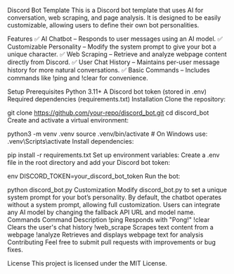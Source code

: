 Discord Bot Template
This is a Discord bot template that uses AI for conversation, web scraping, and page analysis. It is designed to be easily customizable, allowing users to define their own bot personalities.

Features
✅ AI Chatbot – Responds to user messages using an AI model.
✅ Customizable Personality – Modify the system prompt to give your bot a unique character.
✅ Web Scraping – Retrieve and analyze webpage content directly from Discord.
✅ User Chat History – Maintains per-user message history for more natural conversations.
✅ Basic Commands – Includes commands like !ping and !clear for convenience.

Setup
Prerequisites
Python 3.11+
A Discord bot token (stored in .env)
Required dependencies (requirements.txt)
Installation
Clone the repository:

git clone https://github.com/your-repo/discord_bot.git
cd discord_bot
Create and activate a virtual environment:

python3 -m venv .venv
source .venv/bin/activate  # On Windows use: .venv\Scripts\activate
Install dependencies:

pip install -r requirements.txt
Set up environment variables:
Create a .env file in the root directory and add your Discord bot token:

env
DISCORD_TOKEN=your_discord_bot_token
Run the bot:

python discord_bot.py
Customization
Modify discord_bot.py to set a unique system prompt for your bot’s personality.
By default, the chatbot operates without a system prompt, allowing full customization.
Users can integrate any AI model by changing the fallback API URL and model name.
Commands
Command	Description
!ping	Responds with "Pong!"
!clear	Clears the user's chat history
!web_scrape <url>	Scrapes text content from a webpage
!analyze <url>	Retrieves and displays webpage text for analysis
Contributing
Feel free to submit pull requests with improvements or bug fixes.

License
This project is licensed under the MIT License.

